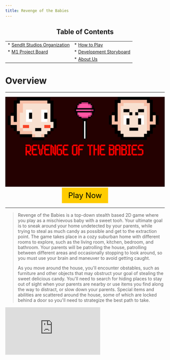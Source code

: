 ```yaml
---
title: Revenge of the Babies
---
```


<h2 style="text-align:center">Table of Contents</h2>

|                                                                               |                                              |
|:------------------------------------------------------------------------------|:---------------------------------------------|
| * [SendIt Studios Organization](https://github.com/SendIt-Studios)            | * [How to Play](./how-to-play.html)          |
| * [M1 Project Board](https://github.com/orgs/SendIt-Studios/projects/2/views/1)| * [Development Storyboard](./storyboard.html)|
|                                                                                | * [About Us](./about-us.html)                |

# Overview

* * *

<img class="ui left floated image" src="public/images/titlescreen.jpg"> 

<div style="text-align:center;">
  <a href="https://sendit-studios.github.io/Build/index.html" style="display:inline-block; background-color:#fc0; color:#000; padding:10px 20px; font-size:24px; text-decoration:none;">Play Now</a>
</div>

* * *

> Revenge of the Babies is a top-down stealth based 2D game where you play as a mischievous baby with a sweet tooh. Your ultimate goal is to sneak around your home undetected by your parents, while trying to steal as much candy as possible and get to the extraction point. The game takes place in a cozy suburban home with different rooms to explore, such as the living room, kitchen, bedroom, and bathroom. Your parents will be patrolling the house, patrolling between different areas and occasionally stopping to look around, so you must use your brain and maneuver to avoid getting caught.
> 
> As you move around the house, you'll encounter obstables, such as furniture and other objects that may obstruct your goal of stealing the sweet delicious candy. You'll need to search for hiding places to stay out of sight when your parents are nearby or use items you find along the way to distract, or slow down your parents. Special items and abilities are scattered around the house, some of which are locked behind a door so you'll need to strategize the best path to take.

<div class="embed-responsive embed-responsive-16by9">
  <iframe src="https://www.youtube.com/watch?v=2ivKEj3ksPk" frameborder="0" allow="autoplay; encrypted-media" allowfullscreen>
  </iframe>
</div>


